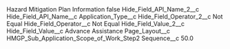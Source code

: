 <?xml version="1.0" encoding="UTF-8"?>
<CustomMetadata xmlns="http://soap.sforce.com/2006/04/metadata" xmlns:xsi="http://www.w3.org/2001/XMLSchema-instance" xmlns:xsd="http://www.w3.org/2001/XMLSchema">
    <label>Hazard Mitigation Plan Information</label>
    <protected>false</protected>
    <values>
        <field>Hide_Field_API_Name_2__c</field>
        <value xsi:nil="true"/>
    </values>
    <values>
        <field>Hide_Field_API_Name__c</field>
        <value xsi:type="xsd:string">Application_Type__c</value>
    </values>
    <values>
        <field>Hide_Field_Operator_2__c</field>
        <value xsi:type="xsd:string">Not Equal</value>
    </values>
    <values>
        <field>Hide_Field_Operator__c</field>
        <value xsi:type="xsd:string">Not Equal</value>
    </values>
    <values>
        <field>Hide_Field_Value_2__c</field>
        <value xsi:nil="true"/>
    </values>
    <values>
        <field>Hide_Field_Value__c</field>
        <value xsi:type="xsd:string">Advance Assistance</value>
    </values>
    <values>
        <field>Page_Layout__c</field>
        <value xsi:type="xsd:string">HMGP_Sub_Application_Scope_of_Work_Step2</value>
    </values>
    <values>
        <field>Sequence__c</field>
        <value xsi:type="xsd:double">50.0</value>
    </values>
</CustomMetadata>
